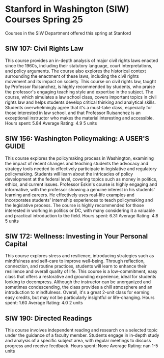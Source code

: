 # Stanford in Washington (SIW) Courses Spring 25 
Courses in the SIW Department offered this spring at Stanford
 ## SIW 107: Civil Rights Law
This course provides an in-depth analysis of major civil rights laws enacted since the 1960s, including their statutory language, court interpretations, and policy arguments. The course also explores the historical context surrounding the enactment of these laws, including the civil rights movement and its impact on society.
This course on civil rights law, taught by Professor Ruisanchez, is highly recommended by students, who praise the professor's engaging teaching style and expertise in the subject. The course, which simulates a law school class, covers important topics in civil rights law and helps students develop critical thinking and analytical skills. Students overwhelmingly agree that it's a must-take class, especially for those interested in law school, and that Professor Ruisanchez is an exceptional instructor who makes the material interesting and accessible.
Hours spent: 5.84
Average Rating: 4.9
5 units
## SIW 156: Washington Policymaking: A USER'S GUIDE
This course explores the policymaking process in Washington, examining the impact of recent changes and teaching students the advocacy and strategy tools needed to effectively participate in legislative and regulatory policymaking. Students will learn about the intricacies of policy development at the federal level, covering topics such as money in politics, ethics, and current issues.
Professor Eskin's course is highly engaging and informative, with the professor showing a genuine interest in his students' learning and careers. He effectively uses real-life examples and incorporates students' internship experiences to teach policymaking and the legislative process. The course is highly recommended for those interested in working in politics or DC, with many considering it a valuable and practical introduction to the field.
Hours spent: 6.31
Average Rating: 4.8
5 units
## SIW 172: Wellness: Investing in Your Personal Capital
This course explores stress and resilience, introducing strategies such as mindfulness and self-care to improve well-being. Through reflection, connection, and routine practices, students will learn to enhance their resilience and overall quality of life.
This course is a low-commitment, easy class that offers a restorative and grounding experience, ideal for students looking to decompress. Although the instructor can be unorganized and sometimes condescending, the class provides a chill atmosphere and an introduction to mindfulness. Overall, it's a great 2-unit class for earning easy credits, but may not be particularly insightful or life-changing.
Hours spent: 1.60
Average Rating: 4.0
2 units
## SIW 190: Directed Readings
This course involves independent reading and research on a selected topic under the guidance of a faculty member. Students engage in in-depth study and analysis of a specific subject area, with regular meetings to discuss progress and receive feedback.
Hours spent: None
Average Rating: nan
1-5 units